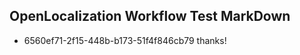 ## OpenLocalization Workflow Test MarkDown
* 6560ef71-2f15-448b-b173-51f4f846cb79 thanks!

<!--HONumber=Aug16_HO4-->


